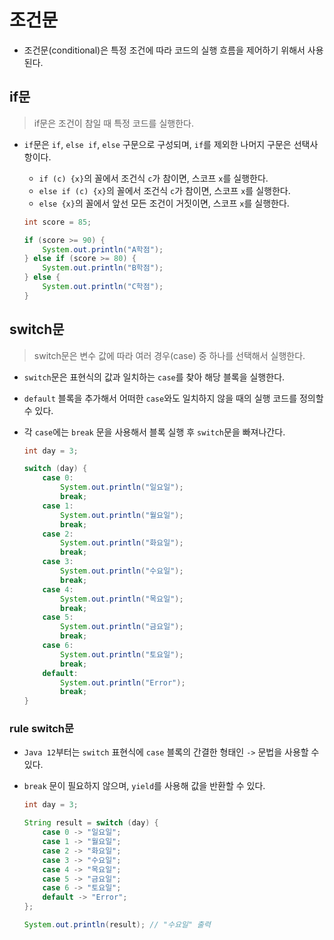 # 조건문

- 조건문(conditional)은 특정 조건에 따라 코드의 실행 흐름을 제어하기 위해서 사용된다.

## if문

> if문은 조건이 참일 때 특정 코드를 실행한다.

- `if`문은 `if`, `else if`, `else` 구문으로 구성되며, `if`를 제외한 나머지 구문은 선택사항이다.
  - `if (c) {x}`의 꼴에서 조건식 `c`가 참이면, 스코프 `x`를 실행한다.
  - `else if (c) {x}`의 꼴에서 조건식 `c`가 참이면, 스코프 `x`를 실행한다.
  - `else {x}`의 꼴에서 앞선 모든 조건이 거짓이면, 스코프 `x`를 실행한다.

  ```java
  int score = 85;

  if (score >= 90) {
      System.out.println("A학점");
  } else if (score >= 80) {
      System.out.println("B학점");
  } else {
      System.out.println("C학점");
  }
  ```

## switch문

> switch문은 변수 값에 따라 여러 경우(case) 중 하나를 선택해서 실행한다.

- `switch`문은 표현식의 값과 일치하는 `case`를 찾아 해당 블록을 실행한다.
- `default` 블록을 추가해서 어떠한 `case`와도 일치하지 않을 때의 실행 코드를 정의할 수 있다.
- 각 `case`에는 `break` 문을 사용해서 블록 실행 후 `switch`문을 빠져나간다.

    ```java
    int day = 3;

    switch (day) {
        case 0:
            System.out.println("일요일");
            break;
        case 1:
            System.out.println("월요일");
            break;
        case 2:
            System.out.println("화요일");
            break;
        case 3:
            System.out.println("수요일");
            break;
        case 4:
            System.out.println("목요일");
            break;
        case 5:
            System.out.println("금요일");
            break;
        case 6:
            System.out.println("토요일");
            break;
        default:
            System.out.println("Error");
            break;
    }
    ```

### rule switch문

- `Java 12`부터는 `switch` 표현식에 `case` 블록의 간결한 형태인 `->` 문법을 사용할 수 있다.
- `break` 문이 필요하지 않으며, `yield`를 사용해 값을 반환할 수 있다.

  ```java
  int day = 3;

  String result = switch (day) {
      case 0 -> "일요일";
      case 1 -> "월요일";
      case 2 -> "화요일";
      case 3 -> "수요일";
      case 4 -> "목요일";
      case 5 -> "금요일";
      case 6 -> "토요일";
      default -> "Error";
  };

  System.out.println(result); // "수요일" 출력
  ```
